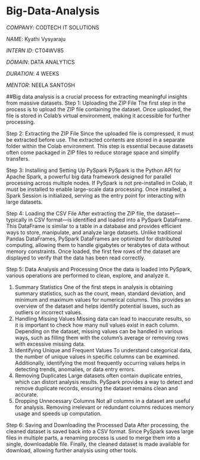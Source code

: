 # Big-Data-Analysis

*COMPANY*: CODTECH IT SOLUTIONS

*NAME*: Kyathi Vysyaraju

*INTERN ID*: CT04WV85

*DOMAIN*: DATA ANALYTICS

*DURATION*: 4 WEEKS

*MENTOR*: NEELA SANTOSH

##Big data analysis is a crucial process for extracting meaningful insights from massive datasets.
Step 1: Uploading the ZIP File
The first step in the process is to upload the ZIP file containing the dataset. Once uploaded, the file is stored in Colab’s virtual environment, making it accessible for further processing.

Step 2: Extracting the ZIP File
Since the uploaded file is compressed, it must be extracted before use. The extracted contents are stored in a separate folder within the Colab environment. This step is essential because datasets often come packaged in ZIP files to reduce storage space and simplify transfers.

Step 3: Installing and Setting Up PySpark
PySpark is the Python API for Apache Spark, a powerful big data framework designed for parallel processing across multiple nodes. If PySpark is not pre-installed in Colab, it must be installed to enable large-scale data processing. Once installed, a Spark Session is initialized, serving as the entry point for interacting with large datasets.

Step 4: Loading the CSV File
After extracting the ZIP file, the dataset—typically in CSV format—is identified and loaded into a PySpark DataFrame. This DataFrame is similar to a table in a database and provides efficient ways to store, manipulate, and analyze large datasets. Unlike traditional Pandas DataFrames, PySpark DataFrames are optimized for distributed computing, allowing them to handle gigabytes or terabytes of data without memory constraints.
Once loaded, the first few rows of the dataset are displayed to verify that the data has been read correctly.

Step 5: Data Analysis and Processing
Once the data is loaded into PySpark, various operations are performed to clean, explore, and analyze it.

1. Summary Statistics
One of the first steps in analysis is obtaining summary statistics, such as the count, mean, standard deviation, and minimum and maximum values for numerical columns. This provides an overview of the dataset and helps identify potential issues, such as outliers or incorrect values.
2. Handling Missing Values
Missing data can lead to inaccurate results, so it is important to check how many null values exist in each column. Depending on the dataset, missing values can be handled in various ways, such as filling them with the column’s average or removing rows with excessive missing data.
3. Identifying Unique and Frequent Values
To understand categorical data, the number of unique values in specific columns can be examined. Additionally, identifying the most frequently occurring values helps in detecting trends, anomalies, or data entry errors.
4. Removing Duplicates
Large datasets often contain duplicate entries, which can distort analysis results. PySpark provides a way to detect and remove duplicate records, ensuring the dataset remains clean and accurate.
5. Dropping Unnecessary Columns
Not all columns in a dataset are useful for analysis. Removing irrelevant or redundant columns reduces memory usage and speeds up computation.

Step 6: Saving and Downloading the Processed Data
After processing, the cleaned dataset is saved back into a CSV format. Since PySpark saves large files in multiple parts, a renaming process is used to merge them into a single, downloadable file. Finally, the cleaned dataset is made available for download, allowing further analysis using other tools.


